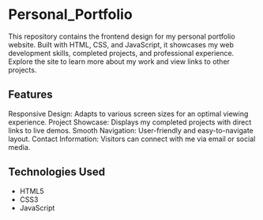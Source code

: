 # Personal_Portfolio
This repository contains the frontend design for my personal portfolio website. Built with HTML, CSS, and JavaScript, it showcases my web development skills, completed projects, and professional experience. Explore the site to learn more about my work and view links to other projects.
## Features
Responsive Design: Adapts to various screen sizes for an optimal viewing experience.
Project Showcase: Displays my completed projects with direct links to live demos.
Smooth Navigation: User-friendly and easy-to-navigate layout.
Contact Information: Visitors can connect with me via email or social media.
## Technologies Used
- HTML5
- CSS3
- JavaScript
